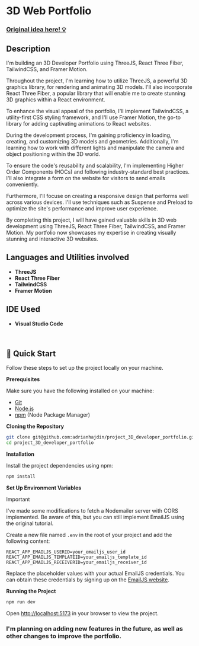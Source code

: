 <h1>3D Web Portfolio</h1>

 ### [Original idea here! 💡](https://www.youtube.com/watch?v=0fYi8SGA20k&list=WL&index=2&t)

<h2>Description</h2>
I'm building an 3D Developer Portfolio using ThreeJS, React Three Fiber, TailwindCSS, and Framer Motion.

Throughout the project, I'm learning how to utilize ThreeJS, a powerful 3D graphics library, for rendering and animating 3D models. I'll also incorporate React Three Fiber, a popular library that will enable me to create stunning 3D graphics within a React environment.

To enhance the visual appeal of the portfolio, I'll implement TailwindCSS, a utility-first CSS styling framework, and I'll use Framer Motion, the go-to library for adding captivating animations to React websites.

During the development process, I'm gaining proficiency in loading, creating, and customizing 3D models and geometries. Additionally, I'm learning how to work with different lights and manipulate the camera and object positioning within the 3D world.

To ensure the code's reusability and scalability, I'm implementing Higher Order Components (HOCs) and following industry-standard best practices. I'll also integrate a form on the website for visitors to send emails conveniently.

Furthermore, I'll focuse on creating a responsive design that performs well across various devices. I'll use techniques such as Suspense and Preload to optimize the site's performance and improve user experience.

By completing this project, I will have gained valuable skills in 3D web development using ThreeJS, React Three Fiber, TailwindCSS, and Framer Motion. My portfolio now showcases my expertise in creating visually stunning and interactive 3D websites.
<br />


<h2>Languages and Utilities involved</h2>

- <b>ThreeJS</b> 
- <b>React Three Fiber</b>
- <b>TailwindCSS</b> 
- <b>Framer Motion</b> 

<h2>IDE Used </h2>

- <b>Visual Studio Code</b>

<br />

## <a name="quick-start">🤸 Quick Start</a>

Follow these steps to set up the project locally on your machine.

**Prerequisites**

Make sure you have the following installed on your machine:

- [Git](https://git-scm.com/)
- [Node.js](https://nodejs.org/en)
- [npm](https://www.npmjs.com/) (Node Package Manager)

**Cloning the Repository**

```bash
git clone git@github.com:adrianhajdin/project_3D_developer_portfolio.git
cd project_3D_developer_portfolio
```

**Installation**

Install the project dependencies using npm:

```bash
npm install
```

**Set Up Environment Variables**

> [!IMPORTANT]  
> I've made some modifications to fetch a Nodemailer server with CORS implemented. Be aware of this, but you can still implement EmailJS using the original tutorial.

Create a new file named `.env` in the root of your project and add the following content:

```env
REACT_APP_EMAILJS_USERID=your_emailjs_user_id
REACT_APP_EMAILJS_TEMPLATEID=your_emailjs_template_id
REACT_APP_EMAILJS_RECEIVERID=your_emailjs_receiver_id
```

Replace the placeholder values with your actual EmailJS credentials. You can obtain these credentials by signing up on the [EmailJS website](https://www.emailjs.com/).

**Running the Project**

```bash
npm run dev
```

Open [http://localhost:5173](http://localhost:5173) in your browser to view the project.

<h3>I'm planning on adding new features in the future, as well as other changes to improve the portfolio.</h2>
